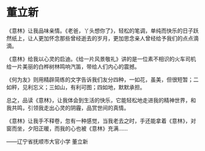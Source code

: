 # 董立新

《意林》让我品味亲情。《老爸，丫头想你了》，轻松的笔调，单纯而快乐的日子跃然纸上，让人更加怀念那些曾经逝去的岁月，更加思念亲人曾经给予我们的点点滴滴。 

《意林》给我以心灵的启迪。《给一片风景敬礼》讲的是一位素不相识的火车司机给一片美丽的白桦树林鸣响汽笛，带给人们内心的震撼。 

《何为友》则用精辟简练的文字告诉我们友分四种，一如花，虽美，但很短暂；二如秤，见利忘义；三如山，有利可图；四如地，默默承担。 

总之，品读《意林》，让我体会到生活的快乐，它能轻松地走进我的精神世界，和我共鸣，引领我走出心灵的阴霾，品赏世间的真情。 

《意林》让我手不释卷，忽有一种感觉，当我老去之时，手还能拿着《意林》，对窗而坐，夕阳正暖，而我的心也被《意林》充满…… 

——辽宁省抚顺市大官小学 董立新